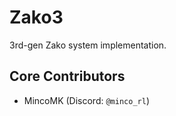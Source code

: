 # Zako3

3rd-gen Zako system implementation.

## Core Contributors
- MincoMK (Discord: `@minco_rl`)
